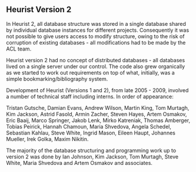 ## Heurist Version 2 ##

In Heurist 2, all database structure was stored in a single database shared by individual database instances for different projects. Consequently it was not possible to give users access to modify structure, owing to the risk of corruption of existing databases - all modifications had to be made by the ACL team.

Heurist version 2 had no concept of distributed databases - all databases lived on a single server under our control. The code also grew organically as we started to work out requirements on top of what, initially, was a simple bookmarking/bibliography system.

Development of Heurist (Versions 1 and 2), from late 2005 - 2009, involved a number of technical staff including interns. In order of appearance:

Tristan Gutsche, Damian Evans, Andrew Wilson, Martin King, Tom Murtagh, Kim Jackson, Astrid Fasold, Armin Zacher, Steven Hayes, Artem Osmakov, Eric Baaij, Marco Springer, Jakob Lenk, Mirko Katreniak, Thomas Amberger, Tobias Peirick, Hannah Chamoun, Maria Shvedova, Angela Schedel, Sebastian Kahlau, Steve White, Ingrid Mason, Eileen Haupt, Johannes Mueller, Irek Golka, Maxim Nikitin.

The majority of the database structuring and programming work up to version 2 was done by Ian Johnson, Kim Jackson, Tom Murtagh, Steve White, Maria Shvedova and Artem Osmakov and associates.